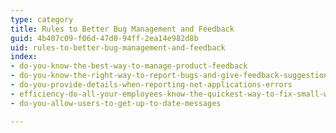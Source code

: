 ```yaml
---
type: category
title: Rules to Better Bug Management and Feedback
guid: 4b407c09-f06d-47d0-94ff-2ea14e982d8b
uid: rules-to-better-bug-management-and-feedback
index:
- do-you-know-the-best-way-to-manage-product-feedback
- do-you-know-the-right-way-to-report-bugs-and-give-feedback-suggestions
- do-you-provide-details-when-reporting-net-applications-errors
- efficiency-do-all-your-employees-know-the-quickest-way-to-fix-small-web-errors
- do-you-allow-users-to-get-up-to-date-messages

---
```

<p>​​</p>


